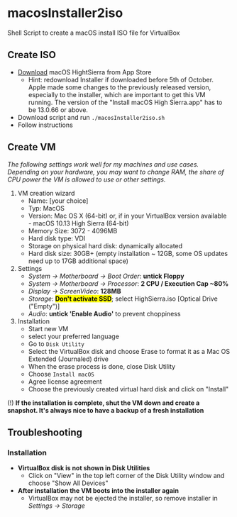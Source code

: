 # macosInstaller2iso

Shell Script to create a macOS install ISO file for VirtualBox

## Create ISO
* [Download](https://itunes.apple.com/de/app/macos-high-sierra/id1246284741) macOS HightSierra from App Store
    * Hint: redownload Installer if downloaded before 5th of October. Apple made some changes to the previously released version, especially to the installer, which are important to get this VM running. The version of the "Install macOS High Sierra.app" has to be 13.0.66 or above.
* Download script and run `./macosInstaller2iso.sh`
* Follow instructions

## Create VM
_The following settings work well for my machines and use cases. Depending on your hardware,
you may want to change RAM, the share of CPU power the VM is allowed to use or other settings._
1. VM creation wizard
    * Name: [your choice]
    * Typ: MacOS
    * Version: Mac OS X (64-bit) or, if in your VirtualBox version available - macOS 10.13 High Sierra (64-bit)
    * Memory Size: 3072 - 4096MB
    * Hard disk type: VDI
    * Storage on physical hard disk: dynamically allocated
    * Hard disk size: 30GB+ (empty installation ~ 12GB, some OS updates need up to 17GB additional space)
2. Settings
    * _System -> Motherboard -> Boot Order_:  **untick Floppy**
    * _System -> Motherboard -> Processor_: **2 CPU / Execution Cap ~80%**
    * _Display -> ScreenVideo_: **128MB**
    * _Storage_: **<mark>Don't activate SSD</mark>**; select HighSierra.iso [Optical Drive ("Empty")]
    * _Audio_: **untick 'Enable Audio'** to prevent choppiness
3. Installation
    * Start new VM
    * select your preferred language
    * Go to `Disk Utility`
    * Select the VirtualBox disk and choose Erase to format it as a Mac OS Extended (Journaled) drive
    * When the erase process is done, close Disk Utility
    * Choose `Install macOS`
    * Agree license agreement
    * Choose the previously created virtual hard disk and click on "Install"

(!) **If the installation is complete, shut the VM down and create a snapshot.
It's always nice to have a backup of a fresh installation**

## Troubleshooting
### Installation
* **VirtualBox disk is not shown in Disk Utilities**
    * Click on "View" in the top left corner of the Disk Utility window and choose "Show All Devices"
* **After installation the VM boots into the installer again**
    * VirtualBox may not be ejected the installer, so remove installer in _Settings -> Storage_
